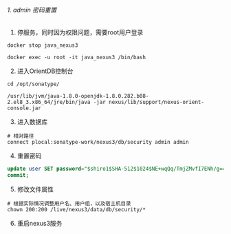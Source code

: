 ###### 1. admin 密码重置

1. 停服务，同时因为权限问题，需要root用户登录

```shell
docker stop java_nexus3

docker exec -u root -it java_nexus3 /bin/bash
```

2. 进入OrientDB控制台

```shell
cd /opt/sonatype/

/usr/lib/jvm/java-1.8.0-openjdk-1.8.0.282.b08-2.el8_3.x86_64/jre/bin/java -jar nexus/lib/support/nexus-orient-console.jar 
```

3. 进入数据库

```shell
# 相对路径
connect plocal:sonatype-work/nexus3/db/security admin admin
```

4. 重置密码

```sql
update user SET password="$shiro1$SHA-512$1024$NE+wqQq/TmjZMvfI7ENh/g==$V4yPw8T64UQ6GfJfxYq2hLsVrBY8D1v+bktfOxGdt4b/9BthpWPNUy/CBk6V9iA0nHpzYzJFWO8v/tZFtES8CA==" WHERE id="admin";
commit;
```

5. 修改文件属性

```shell
# 根据实际情况调整用户名、用户组，以及宿主机目录
chown 200:200 /live/nexus3/data/db/security/*
```

6. 重启nexus3服务

